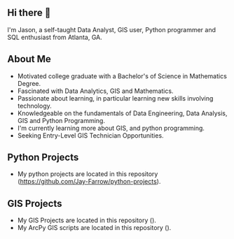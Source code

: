 ## Hi there 👋

I'm Jason, a self-taught Data Analyst, GIS user, Python programmer and SQL enthusiast from Atlanta, GA.

## About Me

- Motivated college graduate with a Bachelor's of Science in Mathematics Degree.
- Fascinated with Data Analytics, GIS and Mathematics.
- Passionate about learning, in particular learning new skills involving technology.
- Knowledgeable on the fundamentals of Data Engineering, Data Analysis, GIS and Python Programming.
- I'm currently learning more about GIS, and python programming.
- Seeking Entry-Level GIS Technician Opportunities.

## Python Projects

- My python projects are located in this repository (https://github.com/Jay-Farrow/python-projects).

## GIS Projects

- My GIS Projects are located in this repository ().
- My ArcPy GIS scripts are located in this repository ().

